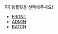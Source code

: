 PR 템플릿을 선택해주세요! 

* [FRONT](?expand=1&template=adfit_front.md)
* [ADMIN](?expand=1&template=adfit_admin.md)
* [BATCH](?expand=1&template=adfit_batch.md)
